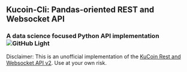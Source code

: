 ## Kucoin-Cli: Pandas-oriented REST and Websocket API
### A data science focused Python API implementation ![GitHub Light](https://github.com/github-light.png#gh-dark-mode-only)

Disclaimer: This is an unofficial implementation of the [KuCoin Rest and Websocket API v2](https://docs.kucoin.com/#general). Use at your own risk.





